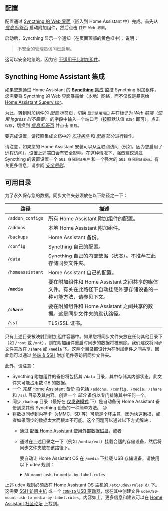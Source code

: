 ## 配置

配置通过 [Syncthing 的 Web 界面](/hassio/ingress/68413af6_syncthing)（嵌入到 Home Assistant 中）完成。首先从 [*信息* 标签页](/hassio/addon/68413af6_syncthing/info) 启动附加组件，然后点击 `打开 Web 界面`。

启动后，Syncthing 显示一个通知（在页面顶部的黄色框中），说明：

> 不安全的管理员访问已启用。

这可以安全地忽略，因为它 [不适用于此附加组件](https://github.com/Poeschl/Hassio-Addons/issues/340)。

## Syncthing Home Assistant 集成

如果您想通过 Home Assistant 的 [**Syncthing** 集成](https://www.home-assistant.io/integrations/syncthing/) 监控 Syncthing 附加组件，您需要将 Syncthing 的 Web 界面暴露给（本地）网络，而不仅仅是暴露给 [Home Assistant Supervisor](https://developers.home-assistant.io/docs/supervisor)。

为此，转到附加组件的 [*配置* 标签页](/hassio/addon/68413af6_syncthing/config)，切换 `显示禁用端口` 并在标记为 *Web 前端（使用 Ingress 时不需要）* 的字段中输入一个端口号（按照默认值 `8384` 即可）。点击 `保存`，切换到 [*信息* 标签页](/hassio/addon/68413af6_syncthing/info) 并点击 `重启`。

要完成设置，请按照集成文档中的 [*先决条件*](https://www.home-assistant.io/integrations/syncthing/#prerequisites) 和 [*配置*](https://www.home-assistant.io/integrations/syncthing/#configuration) 部分进行操作。

请注意，如果您的 Home Assistant 安装可以从互联网访问（例如，因为您启用了 [远程访问](https://www.home-assistant.io/docs/configuration/remote/)），设置上述端口会有安全影响。在这种情况下，强烈建议通过 Syncthing 的设置设置一个 `GUI 身份验证用户` 和一个强大的 `GUI 身份验证密码`。有关更多信息，请参阅 [*安全原则*](https://docs.syncthing.net/users/security)。

## 可用目录

为了永久保存您的数据，同步文件夹必须放在以下路径之一下：

| 路径             | 描述                                                                                                                                                |
| ------------------------------------------------------------------- | ------------------------------------------------------------------------------------------------------- |
| `/addon_configs` | 所有 Home Assistant 附加组件的配置。                                                                                                               |
| `/addons`        | 本地 Home Assistant 附加组件。                                                                                                                              |
| `/backups`       | Home Assistant 备份。                                                                                                                                    |
| `/config`        | Syncthing 自己的配置。                                                                                                                             |
| `/data`          | Syncthing 自己的内部数据（状态）。不推荐在此存储同步文件夹。                                                                            |
| `/homeassistant` | Home Assistant 自己的配置。                                                                                                                        |
| **`/media`**     | 要在附加组件和 Home Assistant 之间共享的媒体文件。有关在此路径下自动挂载外部存储设备的一种可能方法，请参见下文。 |
| ***`/share`***   | 要在附加组件和 Home Assistant 之间共享的数据。这是同步文件夹的默认路径。                                                         |
| `/ssl`           | TLS/SSL 证书。                                                                                                                                      |

只有上述目录被映射到附加组件容器中。如果您将同步文件夹放在任何其他目录下（如 `/root` 或 `/mnt`），则在附加组件重启时同步的数据将被删除。我们建议将同步文件夹放在 **`/share`** 或 **`/media`** 下。这两个目录都设计为在附加组件之间共享，因此您可以通过 [终端 & SSH](/hassio/addon/core_ssh/info) 附加组件等访问同步文件夹。

此外，请注意：

- Syncthing 附加组件的备份将包括其 `/data` 目录，其中存储其内部状态。此文件夹可能占用数 GB 的数据。
- 一个 [*完整* Home Assistant 备份](https://www.home-assistant.io/common-tasks/os/#backup) 将包括 `/addons`、`/config`、`/media`、`/share` 和 `/ssl` 目录及其内容。创建一个 *部分* 备份以专门排除其中任何一个。
- 同步 `/backup` 目录（最好在 [仅发送模式](https://docs.syncthing.net/users/foldertypes.html#send-only-folder) 下）是自动备份 Home Assistant 备份到您其他 Syncthing 设备的一种简单方法。 😉
- 将数据同步到内存卡（eMMC、SD 等）可能是个坏主意，因为快速磨损，或者如果同步的数据太大而根本不可能。这个问题可以通过以下方式解决：
  - 通过 [配置 Home Assistant 使用外部数据磁盘](https://www.home-assistant.io/common-tasks/os/#using-external-data-disk)，或者
  - 通过在上述目录之一下（例如 `/media/ext`）挂载合适的存储设备，然后将同步文件夹放在该路径下。

    要自动让 Home Assistant OS 在 `/media` 下挂载 USB 存储设备，请使用以下 udev 规则：
    <!-- markdownlint-disable MD033 -->
    <details>
    <summary><code>80-mount-usb-to-media-by-label.rules</code></summary>
  
    ```sh
    #
    # udev 规则
    #   使用分区名称作为挂载点将 USB 驱动器挂载到媒体目录
    #
    # 描述：
    #   为 Home Assistant OS 创建，此规则将任何 USB 驱动器挂载到 Hassio 媒体目录 (/mnt/data/supervisor/media)。
    #   当 USB 驱动器连接到主板时，规则在媒体目录下为每个分区创建一个目录。新创建的分区按分区名称命名。如果分区没有名称，则使用以下名称格式："usb-{block-name}"，其中 block name 是 sd[a-z][0-9]。
    #
    # 注意 1：
    #   规则名称始终以数字开头。在这种情况下，规则使用 80。这表示 udev 中规则的顺序。
    #   低数字先执行，高数字后执行。但是，低数字没有高数字可能具有的所有功能。
    #   为此规则正常运行，请使用大于或等于 80 的数字。
    #
    # 注意 2：
    #   此规则将跳过挂载 'CONFIG' USB 密钥。
    #   https://github.com/home-assistant/operating-system/blob/dev/Documentation/configuration.md
    #
    # 注意 3：
    #   如果操作系统在 USB 驱动器上排序（即 USB 启动），此规则将挂载操作系统分区。
    #   为防止发生此问题，请更新规则以跳过启动 USB 驱动器。
    #   请参阅下面的警告消息。
    #
    # 获得灵感：
    #   https://www.axllent.org/docs/auto-mounting-usb-storage/
    #
    # 有用链接：
    #   https://wiki.archlinux.org/index.php/Udev
    #
    # udev 命令：
    #   - 重新加载新规则以重新启动 udev：
    #       udevadm control --reload-rules
    #   - 列出 sdb1 的设备属性：
    #       udevadm info --attribute-walk --name=/dev/sdb1
    #   - 列出 sdb1 的环境变量：
    #       udevadm info /dev/sdb1
    #   - 触发 sdb1 的添加/删除事件：
    #       udevadm trigger --verbose --action=add --sysname-match=sdb1
    #       udevadm trigger --verbose --action=remove --sysname-match=sdb1
    #


    # 仅针对块设备过滤，否则退出
    # 警告：如果从 USB 驱动器启动（例如：sda），请将更改为 'sd[b-z][0-9]'
    KERNEL!="sd[a-z][0-9]", GOTO="abort_rule"

    # 跳过非 USB 设备（例如：内部 SATA 驱动器）
    ENV{ID_PATH}!="*-usb-*", GOTO="abort_rule"

    # 将分区信息导入环境变量
    IMPORT{program}="/usr/sbin/blkid -o udev -p %N"

    # 如果分区不是文件系统，则退出
    ENV{ID_FS_USAGE}!="filesystem", GOTO="abort_rule"

    # 如果这是 'CONFIG' USB 密钥，则退出
    ENV{ID_FS_LABEL}=="CONFIG", GOTO="abort_rule"

    # 如果存在，获取分区名称，否则创建一个
    ENV{ID_FS_LABEL}!="", ENV{dir_name}="%E{ID_FS_LABEL}"
    ENV{ID_FS_LABEL}=="", ENV{dir_name}="usb-%k"

    # 确定挂载点
    ENV{mount_point}="/mnt/data/supervisor/media/%E{dir_name}"

    # 在 'add' 操作时挂载设备（即插入 USB 驱动器）
    ACTION=="add", RUN{program}+="/usr/bin/mkdir -p %E{mount_point}", RUN{program}+="/usr/bin/systemd-mount --no-block --automount=no --collect $devnode %E{mount_point}"

    # 在 'remove' 操作时卸载设备（即拔出或弹出 USB 驱动器）
    ACTION=="remove", ENV{dir_name}!="", RUN{program}+="/usr/bin/systemd-umount %E{mount_point}", RUN{program}+="/usr/bin/rmdir %E{mount_point}"

    # 退出
    LABEL="abort_rule"
    ```

    [来源](https://gist.github.com/eklex/c5fac345de5be9d9bc420510617c86b5)

    </details>

上述 udev 规则必须放在 Home Assistant OS 主机的 `/etc/udev/rules.d/` 下。这需要 [SSH 访问主机](https://developers.home-assistant.io/docs/operating-system/debugging/#ssh-access-to-the-host) 或一个 [`CONFIG` USB 驱动器](https://github.com/home-assistant/operating-system/blob/dev/Documentation/configuration.md#configuration)，您在其中创建文件 `udev/80-mount-usb-to-media-by-label.rules`，内容如上。更多信息和建议可以在 [Home Assistant 社区论坛](https://community.home-assistant.io/t/solved-mount-usb-drive-in-hassio-to-be-used-on-the-media-folder-with-udev-customization/258406) 上找到。